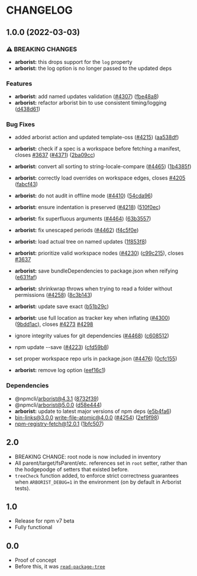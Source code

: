 # CHANGELOG

## 1.0.0 (2022-03-03)


### ⚠ BREAKING CHANGES

* **arborist:** this drops support for the `log` property
* **arborist:** the log option is no longer passed to the updated deps

### Features

* **arborist:** add named updates validation ([#4307](https://www.github.com/npm/cli/issues/4307)) ([fbe48a8](https://www.github.com/npm/cli/commit/fbe48a84047e0c5de31bdaa84707f0f8fdcef71d))
* **arborist:** refactor arborist bin to use consistent timing/logging ([d438d61](https://www.github.com/npm/cli/commit/d438d61d4f689966de8f964afe212d1319b8d460))


### Bug Fixes

* added arborist action and updated template-oss ([#4215](https://www.github.com/npm/cli/issues/4215)) ([aa538df](https://www.github.com/npm/cli/commit/aa538df4c19f46d2e24e2635d1214176c662fcea))
* **arborist:** check if a spec is a workspace before fetching a manifest, closes [#3637](https://www.github.com/npm/cli/issues/3637) ([#4371](https://www.github.com/npm/cli/issues/4371)) ([2ba09cc](https://www.github.com/npm/cli/commit/2ba09cc0d7d56a064aa67bbb1881d381e6504888))
* **arborist:** convert all sorting to string-locale-compare ([#4465](https://www.github.com/npm/cli/issues/4465)) ([1b4385f](https://www.github.com/npm/cli/commit/1b4385f85e8f6dd5015080cdd3e02a8fa3749ffd))
* **arborist:** correctly load overrides on workspace edges, closes [#4205](https://www.github.com/npm/cli/issues/4205) ([fabcf43](https://www.github.com/npm/cli/commit/fabcf431a63ecf93b56ae5d9a05ad4e7ef280c2a))
* **arborist:** do not audit in offline mode ([#4410](https://www.github.com/npm/cli/issues/4410)) ([54cda96](https://www.github.com/npm/cli/commit/54cda9697b776fae807966097315c7b836623743))
* **arborist:** ensure indentation is preserved ([#4218](https://www.github.com/npm/cli/issues/4218)) ([510f0ec](https://www.github.com/npm/cli/commit/510f0ecbc9970ed8c8993107cc03cf27b7b996dc))
* **arborist:** fix superfluous arguments ([#4464](https://www.github.com/npm/cli/issues/4464)) ([63b3557](https://www.github.com/npm/cli/commit/63b35578bd759cb5f3edaaef1c1122ecd0b27f48))
* **arborist:** fix unescaped periods ([#4462](https://www.github.com/npm/cli/issues/4462)) ([f4c5f0e](https://www.github.com/npm/cli/commit/f4c5f0e52679b1aa42db833fc23dc07d96cc904e))
* **arborist:** load actual tree on named updates ([1f853f8](https://www.github.com/npm/cli/commit/1f853f8bf7cecd1222703dde676a4b664526141d))
* **arborist:** prioritize valid workspace nodes ([#4230](https://www.github.com/npm/cli/issues/4230)) ([c99c215](https://www.github.com/npm/cli/commit/c99c2151a868672c017f64ff0ecb12149a2fb095)), closes [#3637](https://www.github.com/npm/cli/issues/3637)
* **arborist:** save bundleDependencies to package.json when reifying ([e631faf](https://www.github.com/npm/cli/commit/e631faf7b5f414c233d723ee11413264532b37de))
* **arborist:** shrinkwrap throws when trying to read a folder without permissions ([#4258](https://www.github.com/npm/cli/issues/4258)) ([8c3b143](https://www.github.com/npm/cli/commit/8c3b143ca20d0da56c0ce2764e288a4c203b9f93))
* **arborist:** update save exact ([b51b29c](https://www.github.com/npm/cli/commit/b51b29c563fa97aa4fbf38250d1f04e879a8d961))
* **arborist:** use full location as tracker key when inflating ([#4300](https://www.github.com/npm/cli/issues/4300)) ([9bdd1ac](https://www.github.com/npm/cli/commit/9bdd1ace86300a8ee562027bbc5cb57d62dc7ba8)), closes [#4273](https://www.github.com/npm/cli/issues/4273) [#4298](https://www.github.com/npm/cli/issues/4298)
* ignore integrity values for git dependencies ([#4468](https://www.github.com/npm/cli/issues/4468)) ([c608512](https://www.github.com/npm/cli/commit/c608512ed03ccf87dc989cec2849d14bf034513a))
* npm update --save ([#4223](https://www.github.com/npm/cli/issues/4223)) ([cfd59b8](https://www.github.com/npm/cli/commit/cfd59b8c81078f842328b13a23a234150842cd58))
* set proper workspace repo urls in package.json ([#4476](https://www.github.com/npm/cli/issues/4476)) ([0cfc155](https://www.github.com/npm/cli/commit/0cfc155db5f11ce23419e440111d99a63bf39754))


* **arborist:** remove log option ([eef16c1](https://www.github.com/npm/cli/commit/eef16c18aacfbfed8bcfc72407d2a1b0c5ea00bc))


### Dependencies

* @npmcli/arborist@4.3.1 ([8732f39](https://www.github.com/npm/cli/commit/8732f393ee547e2eada4317613599517c1d8ec0a))
* @npmcli/arborist@5.0.0 ([d58e444](https://www.github.com/npm/cli/commit/d58e4442b0a16c84219d5f80ab88ef68ad209918))
* **arborist:** update to latest major versions of npm deps ([e5b4fa6](https://www.github.com/npm/cli/commit/e5b4fa6251f0c6b16d84d46d62f5b98ad755385f))
* bin-links@3.0.0 write-file-atomic@4.0.0 ([#4254](https://www.github.com/npm/cli/issues/4254)) ([2ef9f98](https://www.github.com/npm/cli/commit/2ef9f9847c11fe8c0c0494558fe77c15ac4dbc80))
* npm-registry-fetch@12.0.1 ([1bfc507](https://www.github.com/npm/cli/commit/1bfc507f2a5afa02f04d4dea2fc6d151d4fef3ac))

## 2.0

* BREAKING CHANGE: root node is now included in inventory
* All parent/target/fsParent/etc. references set in `root` setter, rather
  than the hodgepodge of setters that existed before.
* `treeCheck` function added, to enforce strict correctness guarantees when
  `ARBORIST_DEBUG=1` in the environment (on by default in Arborist tests).

## 1.0

* Release for npm v7 beta
* Fully functional

## 0.0

* Proof of concept
* Before this, it was [`read-package-tree`](http://npm.im/read-package-tree)
